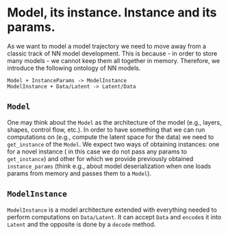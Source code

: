 # Model, its instance. Instance and its params.

As we want to model a model trajectory we need to move away from a classic track of NN model 
development. This is because - in order to store many models - we cannot keep them all together in memory. Therefore, we introduce the following ontology of NN models.

    Model + InstanceParams -> ModelInstance
    ModelInstance + Data/Latent -> Latent/Data 

## `Model`
One may think about the `Model` as the architecture of the model (e.g., layers, shapes,
control flow, etc.). In order to have something that we can run computations on (e.g., compute the latent space for the data)
we need to `get_instance` of the `Model`. We expect two ways of obtaining instances: one for a novel instance (
in this case we do not pass any params to `get_instance`) and other for which we provide previously obtained `instance_params`
(think e.g., about model deserialization when one loads params from memory and passes them to a `Model`).

## `ModelInstance`

`ModelInstance` is a model architecture extended with everything needed to perform computations on `Data/Latent`. It can
accept `Data` and `encode`s it into `Latent` and the opposite is done by a `decode` method.


